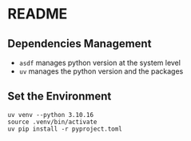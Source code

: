 # README

## Dependencies Management

- `asdf` manages python version at the system level
- `uv` manages the python version and the packages

## Set the Environment

```{shell}
uv venv --python 3.10.16
source .venv/bin/activate
uv pip install -r pyproject.toml
```
